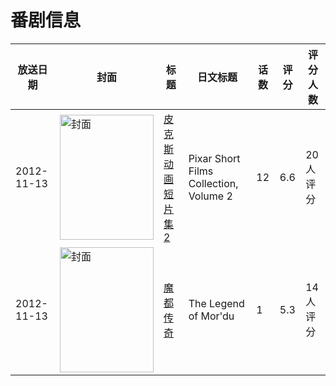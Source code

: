 # 番剧信息

|放送日期|封面|标题|日文标题|话数|评分|评分人数|
|---|---|---|---|---|---|---|
|2012-11-13|<img src="//lain.bgm.tv/pic/cover/c/ac/84/111251_LHLAN.jpg" alt="封面" style="width:150px;height:200px;object-fit:cover;">|[皮克斯动画短片集2](https://bangumi.tv/subject/111251)|Pixar Short Films Collection, Volume 2|12|6.6|20人评分|
|2012-11-13|<img src="//lain.bgm.tv/pic/cover/c/b0/05/112249_M6z17.jpg" alt="封面" style="width:150px;height:200px;object-fit:cover;">|[魔都传奇](https://bangumi.tv/subject/112249)|The Legend of Mor'du|1|5.3|14人评分|
